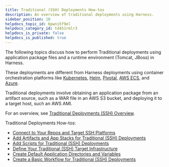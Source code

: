 ```yaml
---
title: Traditional (SSH) Deployments How-tos
description: An overview of traditional deployments using Harness.
sidebar_position: 10
helpdocs_topic_id: 6pwni5f9el
helpdocs_category_id: td451rmlr3
helpdocs_is_private: false
helpdocs_is_published: true
---
```


The following topics discuss how to perform Traditional deployments using application package files and a runtime environment (Tomcat, JBoss) in Harness.

These deployments are different from Harness deployments using container orchestration platforms like [Kubernetes](../../first-gen-quickstarts/kubernetes-quickstart.md), [Helm](../../first-gen-quickstarts/helm-quickstart.md), [Pivotal](../../first-gen-quickstarts/pivotal-cloud-foundry-quickstart.md), [AWS ECS](../../first-gen-quickstarts/aws-ecs-deployments.md), and [Azure](../azure-deployments/aks-howtos/azure-deployments-overview.md).

Traditional deployments involve obtaining an application package from an artifact source, such as a WAR file in an AWS S3 bucket, and deploying it to a target host, such an AWS AMI.

For an overview, see [Traditional Deployments (SSH) Overview](../concepts-cd/deployment-types/traditional-deployments-ssh-overview.md).

Traditional Deployments How-tos:

* [Connect to Your Repos and Target SSH Platforms](connect-to-your-target-ssh-platform.md)
* [Add Artifacts and App Stacks for Traditional (SSH) Deployments](add-artifacts-for-ssh-deployments.md)
* [Add Scripts for Traditional (SSH) Deployments](add-deployment-specs-for-traditional-ssh-deployments.md)
* [Define Your Traditional (SSH) Target Infrastructure](define-your-traditional-ssh-target-infrastructure.md)
* [Create Default Application Directories and Variables](../model-cd-pipeline/applications/set-default-application-directories-as-variables.md)
* [Create a Basic Workflow for Traditional (SSH) Deployments](create-a-basic-workflow-for-traditional-ssh-deployments.md)


